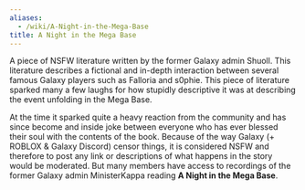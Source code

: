 ```yaml
---
aliases:
  - /wiki/A-Night-in-the-Mega-Base
title: A Night in the Mega Base
---
```


A piece of NSFW literature written by the former Galaxy admin Shuoll. This literature describes a fictional and in-depth interaction between several famous Galaxy players such as Falloria and s0phie. This piece of literature sparked many a few laughs for how stupidly descriptive it was at describing the event unfolding in the Mega Base.

At the time it sparked quite a heavy reaction from the community and has since become and inside joke between everyone who has ever blessed their soul with the contents of the book. Because of the way Galaxy (+ ROBLOX & Galaxy Discord) censor things, it is considered NSFW and therefore to post any link or descriptions of what happens in the story would be moderated. But many members have access to recordings of the former Galaxy admin MinisterKappa reading **A Night in the Mega Base**.
